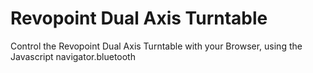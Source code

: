 # Revopoint Dual Axis Turntable

Control the Revopoint Dual Axis Turntable with your Browser, using the Javascript navigator.bluetooth
